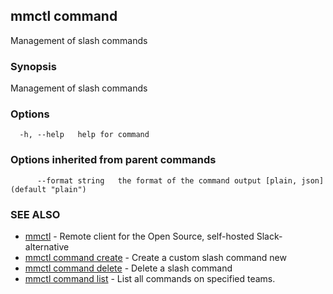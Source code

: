 ## mmctl command

Management of slash commands

### Synopsis

Management of slash commands

### Options

```
  -h, --help   help for command
```

### Options inherited from parent commands

```
      --format string   the format of the command output [plain, json] (default "plain")
```

### SEE ALSO

* [mmctl](mmctl.md)	 - Remote client for the Open Source, self-hosted Slack-alternative
* [mmctl command create](mmctl_command_create.md)	 - Create a custom slash command new
* [mmctl command delete](mmctl_command_delete.md)	 - Delete a slash command
* [mmctl command list](mmctl_command_list.md)	 - List all commands on specified teams.

